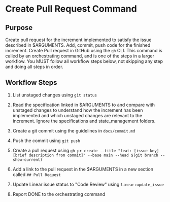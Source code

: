 # Create Pull Request Command

## Purpose

Create pull request for the increment implemented to satisfy the issue described in $ARGUMENTS.
Add, commit, push code for the finished increment. Create Pull request in GitHub using the `gh` CLI.
This command is called by an orchestrating command, and is one of the steps in a larger workflow.
You MUST follow all workflow steps below, not skipping any step and doing all steps in order.

## Workflow Steps

1. List unstaged changes using `git status`

2. Read the specification linked in $ARGUMENTS to and compare with unstaged changes to understand how the increment has been implemented and which unstaged changes are relevant to the increment. Ignore the specifications and state_management folders.

3. Create a git commit using the guidelines in `docs/commit.md`

4. Push the commit using `git push`

5. Create a pull request using `gh pr create --title "feat: [issue key] [brief description from commit]" --base main --head $(git branch --show-current)`

6. Add a link to the pull request in the $ARGUMENTS in a new section called `## Pull Request`

7. Update Linear issue status to "Code Review" using `linear:update_issue`

8. Report DONE to the orchestrating command
